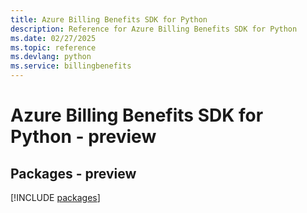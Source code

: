 ```yaml
---
title: Azure Billing Benefits SDK for Python
description: Reference for Azure Billing Benefits SDK for Python
ms.date: 02/27/2025
ms.topic: reference
ms.devlang: python
ms.service: billingbenefits
---
```

# Azure Billing Benefits SDK for Python - preview
## Packages - preview
[!INCLUDE [packages](billing-benefits-index.md)]